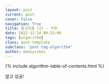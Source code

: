 ```yaml
---
layout: post
current: post
cover: False
navigation: True
title: 알고리즘 (2) - 구현
date: 2022-12-24 00:23:00
tags: [algorithm]
class: post-template
subclass: 'post tag-algorithm'
author: moonyvibes
---
```

{% include algorithm-table-of-contents.html %}

알고 
성공!